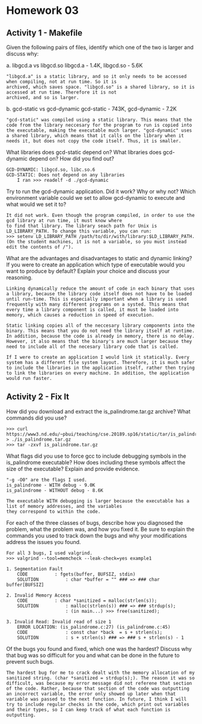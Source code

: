 Homework 03
===========

Activity 1 - Makefile
---------------------
Given the following pairs of files, identify which one of the two is larger and discuss why:

a. libgcd.a vs libgcd.so
	libgcd.a - 1.4K, libgcd.so - 5.6K

	"libgcd.a" is a static library, and so it only needs to be accessed when compiling, not at run time. So it is 
	archived, which saves space. "libgcd.so" is a shared library, so it is accessed at run time. Therefore it is not
	archived, and so is larger.

b. gcd-static vs gcd-dynamic
	gcd-static - 743K, gcd-dynamic - 7.2K

	"gcd-static" was compiled using a static library. This means that the code from the library neccesary for the program to run is copied into the executable, making the executable much larger. "gcd-dynamic" uses a shared library, which means that it calls on the library when it needs it, but does not copy the code itself. Thus, it is smaller. 

What libraries does gcd-static depend on? What libraries does gcd-dynamic depend on? How did you find out?
	
	GCD-DYNAMIC: libgcd.so, libc.so.6
	GCD-STATIC: Does not depend on any libraries
		I ran >>> readelf -d ./gcd-dynamic

Try to run the gcd-dynamic application. Did it work? Why or why not? Which environment variable could we set to allow gcd-dynamic to execute and what would we set it to?
	
	It did not work. Even though the program compiled, in order to use the gcd library at run time, it must know where
	to find that library. The library seach path for Unix is LD_LIBRARY_PATH. To change this variable, you can run:
	>>> setenv LD_LIBRARY_PATH /path/to/dir/with/library:$LD_LIBRARY_PATH. 
	(On the student machines, it is not a variable, so you must instead edit the contents of /").

What are the advantages and disadvantages to static and dynamic linking? If you were to create an application which type of executable would you want to produce by default? Explain your choice and discuss your reasoning.

	Linking dynamically reduce the amount of code in each binary that uses a library, because the library code itself does not have to be loaded until run-time. This is especially important when a library is used frequently with many different programs on a systed. This means that every time a library component is called, it must be loaded into memory, which causes a reduction in speed of execution.

	Static linking copies all of the neccesary library components into the binary. This means that you do not need the library itself at runtime. In addition, because the code is already in memory, there is no delay. However, it also means that the binary's are much larger because they need to include all of the necesary library code that is called. 

	If I were to create an application I would link it statically. Every system has a different file system layout. Therefore, it is much safer to include the libraries in the application itself, rather then trying to link the libraries on every machine. In addition, the application would run faster. 

Activity 2 - Fix It
---------------------
How did you download and extract the is_palindrome.tar.gz archive? What commands did you use?

	>>> curl https://www3.nd.edu/~pbui/teaching/cse.20189.sp16/static/tar/is_palindrome.tar.gz > ./is_palindrome.tar.gz
	>>> tar -zxvf is_palindrome.tar.gz

What flags did you use to force gcc to include debugging symbols in the is_palindrome executable? How does including these symbols affect the size of the executable? Explain and provide evidence.

	"-g -O0" are the flags I used. 
	is_palindrome - WITH debug - 9.0K
	is_palindrome - WITHOUT debug - 8.6K

	The executable WITH debugging is larger because the executable has a list of memory addresses, and the variables
	they correspond to within the code.

For each of the three classes of bugs, describe how you diagnosed the problem, what the problem was, and how you fixed it. Be sure to explain the commands you used to track down the bugs and why your modifications address the issues you found.

	For all 3 bugs, I used valgrind.
	>>> valgrind --tool=memcheck --leak-check=yes example1

	1. Segmentation Fault
		CODE   		  : fgets(buffer, BUFSIZ, stdin)
		SOLUTION		  : char *buffer = "" ### => ### char buffer[BUFSIZ]

	2. Invalid Memory Access 
		CODE   		  : char *sanitized = malloc(strlen(s));
		SOLUTION		  : malloc(strlen(s)) ### => ### strdup(s);
						  : (in main...) >>> free(sanitized);

	3. Invalid Read: Invalid read of size 1
		ERROR LOCATION: (is_palindrome.c:27) (is_palindrome.c:45)
		CODE 			  : const char *back  = s + strlen(s);
		SOLUTION		  : s + strlen(s) ### => ### s + strlen(s) - 1


Of the bugs you found and fixed, which one was the hardest? Discuss why that bug was so difficult for you and what can be done in the future to prevent such bugs.

	The hardest bug for me to crack dealt with the memory allocation of my sanitized string. (char *sanitized = strdup(s);). The reason it was so difficult, was because my error message did not referene that section of the code. Rather, because that section of the code was outputting an incorrect variable, the error only showed up later when that variable was passed to the next function. In future, I think I will try to include regular checks in the code, which print out variables and their types, so I can keep track of what each function is outputting.
